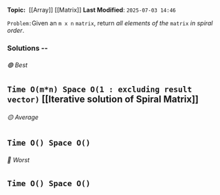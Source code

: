 **Topic:**  [[Array]] [[Matrix]]
**Last Modified**:  `2025-07-03 14:46`

`Problem:`Given an `m x n` `matrix`, return _all elements of the_ `matrix` _in spiral order_.

### Solutions -- 

###### 🟢 Best
 `Time O(m*n) Space O(1 : excluding result vector)` [[Iterative solution of Spiral Matrix]] 
----------------------------------------------------------------------------------------------
###### 🟡 Average
 `Time O() Space O()` 
----------------------------------------------------------------------------------------------
###### 🔴 Worst
 `Time O() Space O()` 
----------------------------------------------------------------------------------------------

